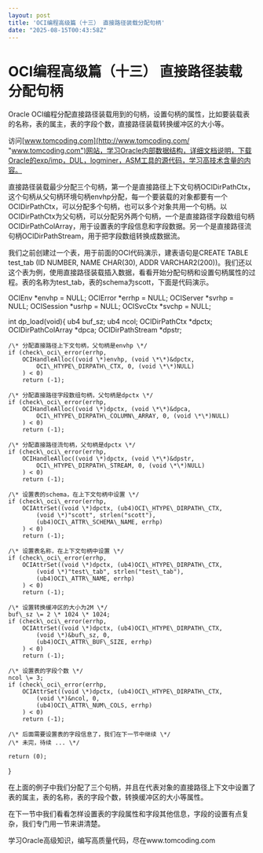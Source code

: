 ```yaml
---
layout: post
title: 'OCI编程高级篇（十三） 直接路径装载分配句柄'
date: "2025-08-15T00:43:58Z"
---
```

OCI编程高级篇（十三） 直接路径装载分配句柄
=======================

Oracle OCI编程分配直接路径装载用到的句柄，设置句柄的属性，比如要装载表的名称，表的属主，表的字段个数，直接路径装载转换缓冲区的大小等。

访问[www.tomcoding.com](http://www.tomcoding.com/ "www.tomcoding.com")网站，学习Oracle内部数据结构，详细文档说明，下载Oracle的exp/imp，DUL，logminer，ASM工具的源代码，学习高技术含量的内容。

直接路径装载最少分配三个句柄，第一个是直接路径上下文句柄OCIDirPathCtx，这个句柄从父句柄环境句柄envhp分配，每一个要装载的对象都要有一个OCIDirPathCtx，可以分配多个句柄，也可以多个对象共用一个句柄。以OCIDirPathCtx为父句柄，可以分配另外两个句柄，一个是直接路径字段数组句柄OCIDirPathColArray，用于设置表的字段信息和字段数据。另一个是直接路径流句柄OCIDirPathStream，用于把字段数组转换成数据流。

我们之前创建过一个表，用于前面的OCI代码演示，建表语句是CREATE TABLE test\_tab (ID NUMBER, NAME CHAR(30), ADDR VARCHAR2(200))。我们还以这个表为例，使用直接路径装载插入数据，看看开始分配句柄和设置句柄属性的过程。表的名称为test\_tab，表的schema为scott，下面是代码演示。

OCIEnv       \*envhp = NULL;
OCIError     \*errhp = NULL;
OCIServer    \*svrhp = NULL;
OCISession   \*usrhp = NULL;
OCISvcCtx    \*svchp = NULL;

int dp\_load(void){
    ub4                  buf\_sz;
    ub4                  ncol;
    OCIDirPathCtx        \*dpctx;
    OCIDirPathColArray   \*dpca;
    OCIDirPathStream     \*dpstr;


    /\* 分配直接路径上下文句柄，父句柄是envhp \*/
    if (check\_oci\_error(errhp,
        OCIHandleAlloc((void \*)envhp, (void \*\*)&dpctx,
            OCI\_HTYPE\_DIRPATH\_CTX, 0, (void \*\*)NULL)
        ) < 0)
        return (-1);

    /\* 分配直接路径字段数组句柄，父句柄是dpctx \*/
    if (check\_oci\_error(errhp,
        OCIHandleAlloc((void \*)dpctx, (void \*\*)&dpca,
            OCI\_HTYPE\_DIRPATH\_COLUMN\_ARRAY, 0, (void \*\*)NULL)
        ) < 0)
        return (-1);

    /\* 分配直接路径流句柄，父句柄是dpctx \*/
    if (check\_oci\_error(errhp,
        OCIHandleAlloc((void \*)dpctx, (void \*\*)&dpstr,
            OCI\_HTYPE\_DIRPATH\_STREAM, 0, (void \*\*)NULL)
        ) < 0)
        return (-1);

    /\* 设置表的schema，在上下文句柄中设置 \*/
    if (check\_oci\_error(errhp,
        OCIAttrSet((void \*)dpctx, (ub4)OCI\_HTYPE\_DIRPATH\_CTX,
            (void \*)"scott", strlen("scott"),
            (ub4)OCI\_ATTR\_SCHEMA\_NAME, errhp)
        ) < 0)
        return (-1);

    /\* 设置表名称，在上下文句柄中设置 \*/
    if (check\_oci\_error(errhp,
        OCIAttrSet((void \*)dpctx, (ub4)OCI\_HTYPE\_DIRPATH\_CTX,
            (void \*)"test\_tab", strlen("test\_tab"),
            (ub4)OCI\_ATTR\_NAME, errhp)
        ) < 0)
        return (-1);

    /\* 设置转换缓冲区的大小为2M \*/
    buf\_sz \= 2 \* 1024 \* 1024;
    if (check\_oci\_error(errhp,
        OCIAttrSet((void \*)dpctx, (ub4)OCI\_HTYPE\_DIRPATH\_CTX,
            (void \*)&buf\_sz, 0,
            (ub4)OCI\_ATTR\_BUF\_SIZE, errhp)
        ) < 0)
        return (-1);

    /\* 设置表的字段个数 \*/
    ncol \= 3;
    if (check\_oci\_error(errhp,
        OCIAttrSet((void \*)dpctx, (ub4)OCI\_HTYPE\_DIRPATH\_CTX,
            (void \*)&ncol, 0,
            (ub4)OCI\_ATTR\_NUM\_COLS, errhp)
        ) < 0)
        return (-1);

    /\* 后面需要设置表的字段信息了，我们在下一节中继续 \*/
    /\* 未完，待续 ... \*/

    return (0);
}

在上面的例子中我们分配了三个句柄，并且在代表对象的直接路径上下文中设置了表的属主，表的名称，表的字段个数，转换缓冲区的大小等属性。

在下一节中我们看看怎样设置表的字段属性和字段其他信息，字段的设置有点复杂，我们专门用一节来讲清楚。

学习Oracle高级知识，编写高质量代码，尽在www.tomcoding.com